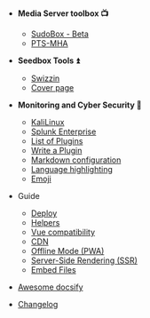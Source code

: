 - <b>Media Server toolbox :tv: </b>
  - [SudoBox - Beta](sudobox.md)
  - [PTS-MHA](more-pages.md)
 
- <b>Seedbox Tools :arrow_double_up: </b>
  - [Swizzin](custom-navbar.md)
  - [Cover page](cover.md)

- <b>Monitoring and Cyber Security :closed_lock_with_key:</b>

  - [KaliLinux](configuration.md)
  - [Splunk Enterprise](themes.md)
  - [List of Plugins](plugins.md)
  - [Write a Plugin](write-a-plugin.md)
  - [Markdown configuration](markdown.md)
  - [Language highlighting](language-highlight.md)
  - [Emoji](emoji.md)

- Guide

  - [Deploy](deploy.md)
  - [Helpers](helpers.md)
  - [Vue compatibility](vue.md)
  - [CDN](cdn.md)
  - [Offline Mode (PWA)](pwa.md)
  - [Server-Side Rendering (SSR)](ssr.md)
  - [Embed Files](embed-files.md)

- [Awesome docsify](awesome.md)
- [Changelog](changelog.md)
